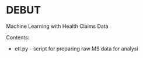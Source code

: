 # DEBUT

Machine Learning with Health Claims Data

Contents:

* etl.py - script for preparing raw MS data for analysi
